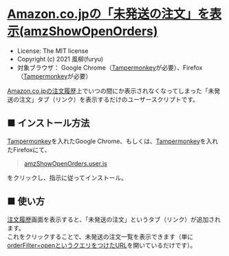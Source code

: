 [Amazon.co.jpの「未発送の注文」を表示(amzShowOpenOrders)](https://github.com/furyutei/amzShowOpenOrders)
===

- License: The MIT license  
- Copyright (c) 2021 風柳(furyu)  
- 対象ブラウザ： Google Chrome（[Tampermonkey](https://chrome.google.com/webstore/detail/tampermonkey/dhdgffkkebhmkfjojejmpbldmpobfkfo)が必要）、Firefox（[Tampermonkey](https://addons.mozilla.org/ja/firefox/addon/tampermonkey/)が必要）

[Amazon.co.jpの注文履歴](https://www.amazon.co.jp/gp/your-account/order-history)上でいつの間にか表示されなくなってしまった「未発送の注文」タブ（リンク）を表示するだけのユーザースクリプトです。  


■ インストール方法
---
[Tampermonkey](https://chrome.google.com/webstore/detail/tampermonkey/dhdgffkkebhmkfjojejmpbldmpobfkfo?hl=ja)を入れたGoogle Chrome、もしくは、[Tampermonkey](https://addons.mozilla.org/ja/firefox/addon/tampermonkey/)を入れたFirefoxにて、  

> [amzShowOpenOrders.user.js](https://github.com/furyutei/amzShowOpenOrders/raw/master/src/js/amzShowOpenOrders.user.js)

をクリックし、指示に従ってインストール。  

■ 使い方
---
[注文履歴](https://www.amazon.co.jp/gp/your-account/order-history)画面を表示すると、「未発送の注文」というタブ（リンク）が追加されます。  
これをクリックすることで、未発送の注文一覧を表示できます（単に[orderFilter=openというクエリをつけたURL](https://www.amazon.co.jp/gp/your-account/order-history/?ie=UTF8&orderFilter=open)を開いているだけです）。  
